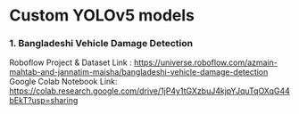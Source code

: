 # Custom YOLOv5 models

### 1. Bangladeshi Vehicle Damage Detection
Roboflow Project & Dataset Link : https://universe.roboflow.com/azmain-mahtab-and-jannatim-maisha/bangladeshi-vehicle-damage-detection
Google Colab Notebook Link: https://colab.research.google.com/drive/1jP4y1tGXzbuJ4kjpYJquTqOXqG44bEkT?usp=sharing
